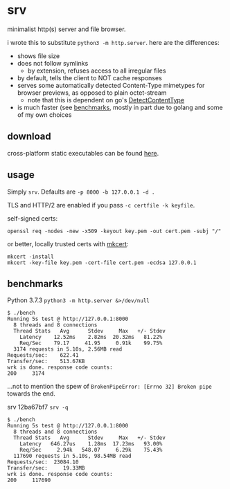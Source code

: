 # srv

minimalist http(s) server and file browser.

i wrote this to substitute `python3 -m http.server`. here are the differences:

- shows file size
- does not follow symlinks
    - by extension, refuses access to all irregular files
- by default, tells the client to NOT cache responses
- serves some automatically detected Content-Type mimetypes for browser previews, as opposed to plain octet-stream
    - note that this is dependent on go's [DetectContentType](https://golang.org/src/net/http/sniff.go)
- is much faster (see [benchmarks](#benchmarks), mostly in part due to golang and some of my own choices


## download

cross-platform static executables can be found [here](https://github.com/joshuarli/srv/releases).


## usage

Simply `srv`. Defaults are `-p 8000 -b 127.0.0.1 -d .`

TLS and HTTP/2 are enabled if you pass `-c certfile -k keyfile`.

self-signed certs:

    openssl req -nodes -new -x509 -keyout key.pem -out cert.pem -subj "/"

or better, locally trusted certs with [mkcert](https://github.com/FiloSottile/mkcert):

    mkcert -install
    mkcert -key-file key.pem -cert-file cert.pem -ecdsa 127.0.0.1


## benchmarks

Python 3.7.3 `python3 -m http.server &>/dev/null`

    $ ./bench
    Running 5s test @ http://127.0.0.1:8000
      8 threads and 8 connections
      Thread Stats   Avg      Stdev     Max   +/- Stdev
        Latency    12.52ms    2.82ms  20.32ms   81.22%
        Req/Sec    79.17     41.95     0.91k    99.75%
      3174 requests in 5.10s, 2.56MB read
    Requests/sec:    622.41
    Transfer/sec:    513.67KB
    wrk is done. response code counts:
    200     3174

...not to mention the spew of `BrokenPipeError: [Errno 32] Broken pipe` towards the end.

srv 12ba67bf7 `srv -q`

    $ ./bench
    Running 5s test @ http://127.0.0.1:8000
      8 threads and 8 connections
      Thread Stats   Avg      Stdev     Max   +/- Stdev
        Latency   646.27us    1.28ms  17.23ms   93.00%
        Req/Sec     2.94k   548.07     6.29k    75.43%
      117690 requests in 5.10s, 98.54MB read
    Requests/sec:  23084.10
    Transfer/sec:     19.33MB
    wrk is done. response code counts:
    200     117690
